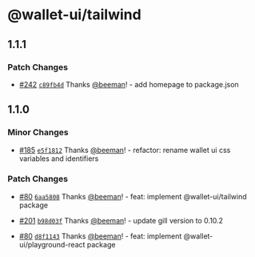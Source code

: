 # @wallet-ui/tailwind

## 1.1.1

### Patch Changes

- [#242](https://github.com/wallet-ui/wallet-ui/pull/242) [`c89fb4d`](https://github.com/wallet-ui/wallet-ui/commit/c89fb4d5f4836871c365fbe7bd009bd0d692f202) Thanks [@beeman](https://github.com/beeman)! - add homepage to package.json

## 1.1.0

### Minor Changes

- [#185](https://github.com/wallet-ui/wallet-ui/pull/185) [`e5f1812`](https://github.com/wallet-ui/wallet-ui/commit/e5f181250b2466f1b37d401760aa3f2a49f91284) Thanks [@beeman](https://github.com/beeman)! - refactor: rename wallet ui css variables and identifiers

### Patch Changes

- [#80](https://github.com/wallet-ui/wallet-ui/pull/80) [`6aa5808`](https://github.com/wallet-ui/wallet-ui/commit/6aa58080cbb8c763dccccbe7f599651618515970) Thanks [@beeman](https://github.com/beeman)! - feat: implement @wallet-ui/tailwind package

- [#201](https://github.com/wallet-ui/wallet-ui/pull/201) [`b98d03f`](https://github.com/wallet-ui/wallet-ui/commit/b98d03f6cfe4a242a5b7c5d813e8541b28469755) Thanks [@beeman](https://github.com/beeman)! - update gill version to 0.10.2

- [#80](https://github.com/wallet-ui/wallet-ui/pull/80) [`d8f1143`](https://github.com/wallet-ui/wallet-ui/commit/d8f1143d539fca3eb15706216a5e11668ef5a6b3) Thanks [@beeman](https://github.com/beeman)! - feat: implement @wallet-ui/playground-react package
